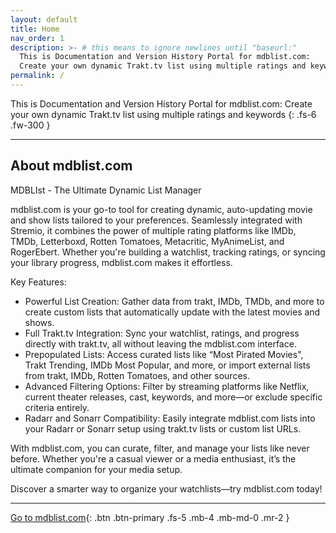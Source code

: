 ```yaml
---
layout: default
title: Home
nav_order: 1
description: >- # this means to ignore newlines until "baseurl:"
  This is Documentation and Version History Portal for mdblist.com:
  Create your own dynamic Trakt.tv list using multiple ratings and keywords
permalink: /
---
```


This is Documentation and Version History Portal for mdblist.com:
  Create your own dynamic Trakt.tv list using multiple ratings and keywords
{: .fs-6 .fw-300 }

---

## About mdblist.com

MDBLIst - The Ultimate Dynamic List Manager

mdblist.com is your go-to tool for creating dynamic, auto-updating movie and show lists tailored to your preferences. Seamlessly integrated with Stremio, it combines the power of multiple rating platforms like IMDb, TMDb, Letterboxd, Rotten Tomatoes, Metacritic, MyAnimeList, and RogerEbert. Whether you're building a watchlist, tracking ratings, or syncing your library progress, mdblist.com makes it effortless.

Key Features:
* Powerful List Creation: Gather data from trakt, IMDb, TMDb, and more to create custom lists that automatically update with the latest movies and shows.
* Full Trakt.tv Integration: Sync your watchlist, ratings, and progress directly with trakt.tv, all without leaving the mdblist.com interface.
* Prepopulated Lists: Access curated lists like “Most Pirated Movies", Trakt Trending, IMDb Most Popular, and more, or import external lists from trakt, IMDb, Rotten Tomatoes, and other sources.
* Advanced Filtering Options: Filter by streaming platforms like Netflix, current theater releases, cast, keywords, and more—or exclude specific criteria entirely.
* Radarr and Sonarr Compatibility: Easily integrate mdblist.com lists into your Radarr or Sonarr setup using trakt.tv lists or custom list URLs.

With mdblist.com, you can curate, filter, and manage your lists like never before. Whether you're a casual viewer or a media enthusiast, it’s the ultimate companion for your media setup.

Discover a smarter way to organize your watchlists—try mdblist.com today! 

---

[Go to mdblist.com](https://mdblist.com){: .btn .btn-primary .fs-5 .mb-4 .mb-md-0 .mr-2 }
